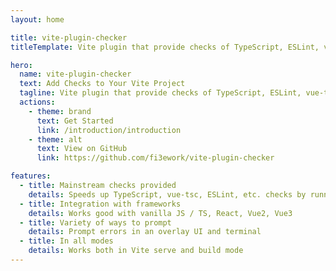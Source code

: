 ```yaml
---
layout: home

title: vite-plugin-checker
titleTemplate: Vite plugin that provide checks of TypeScript, ESLint, vue-tsc, and more.

hero:
  name: vite-plugin-checker
  text: Add Checks to Your Vite Project
  tagline: Vite plugin that provide checks of TypeScript, ESLint, vue-tsc, and more.
  actions:
    - theme: brand
      text: Get Started
      link: /introduction/introduction
    - theme: alt
      text: View on GitHub
      link: https://github.com/fi3ework/vite-plugin-checker

features:
  - title: Mainstream checks provided
    details: Speeds up TypeScript, vue-tsc, ESLint, etc. checks by running in a worker thread in serve mode
  - title: Integration with frameworks
    details: Works good with vanilla JS / TS, React, Vue2, Vue3
  - title: Variety of ways to prompt
    details: Prompt errors in an overlay UI and terminal
  - title: In all modes
    details: Works both in Vite serve and build mode
---
```

